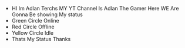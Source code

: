 - HI Im Adlan Terchs MY YT Channel Is Adlan The Gamer Here WE Are Gonna Be showing My status
- Green Circle Online
- Red Circle Offline
- Yellow Circle Idle
- Thats My Status Thanks

<!---
AdlanTerchs/AdlanTerchs is a ✨ special ✨ repository because its `README.md` (this file) appears on your GitHub profile.
You can click the Preview link to take a look at your changes.
--->
